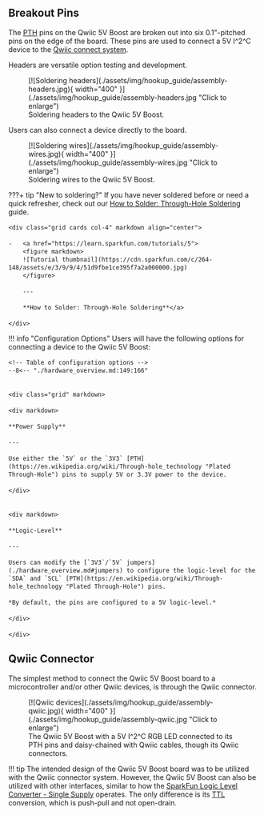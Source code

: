 ## Breakout Pins
The [PTH](https://en.wikipedia.org/wiki/Through-hole_technology "Plated Through Hole") pins on the Qwiic 5V Boost are broken out into six 0.1"-pitched pins on the edge of the board. These pins are used to connect a 5V I^2^C device to the [Qwiic connect system](hardware_overview.md#qwiic-connectors).


<div class="grid" markdown>

<div markdown>

Headers are versatile option testing and development.

<figure markdown>
[![Soldering headers](./assets/img/hookup_guide/assembly-headers.jpg){ width="400" }](./assets/img/hookup_guide/assembly-headers.jpg "Click to enlarge")
<figcaption markdown>Soldering headers to the Qwiic 5V Boost.</figcaption>
</figure>

</div>


<div markdown>

Users can also connect a device directly to the board.

<figure markdown>
[![Soldering wires](./assets/img/hookup_guide/assembly-wires.jpg){ width="400" }](./assets/img/hookup_guide/assembly-wires.jpg "Click to enlarge")
<figcaption markdown>Soldering wires to the Qwiic 5V Boost.</figcaption>
</figure>

</div>

</div>


???+ tip "New to soldering?"
	If you have never soldered before or need a quick refresher, check out our [How to Solder: Through-Hole Soldering](https://learn.sparkfun.com/tutorials/how-to-solder-through-hole-soldering) guide.

	<div class="grid cards col-4" markdown align="center">

	-   <a href="https://learn.sparkfun.com/tutorials/5">
		<figure markdown>
		![Tutorial thumbnail](https://cdn.sparkfun.com/c/264-148/assets/e/3/9/9/4/51d9fbe1ce395f7a2a000000.jpg)
		</figure>

		---
		
		**How to Solder: Through-Hole Soldering**</a>

	</div>


!!! info "Configuration Options"
	Users will have the following options for connecting a device to the Qwiic 5V Boost:

	<!-- Table of configuration options -->
	--8<-- "./hardware_overview.md:149:166"


	<div class="grid" markdown>

	<div markdown>

	**Power Supply**

	---

	Use either the `5V` or the `3V3` [PTH](https://en.wikipedia.org/wiki/Through-hole_technology "Plated Through-Hole") pins to supply 5V or 3.3V power to the device.

	</div>


	<div markdown>

	**Logic-Level**

	---

	Users can modify the [`3V3`/`5V` jumpers](./hardware_overview.md#jumpers) to configure the logic-level for the `SDA` and `SCL` [PTH](https://en.wikipedia.org/wiki/Through-hole_technology "Plated Through-Hole") pins.

	*By default, the pins are configured to a 5V logic-level.*

	</div>

	</div>



## Qwiic Connector
The simplest method to connect the Qwiic 5V Boost board to a microcontroller and/or other Qwiic devices, is through the Qwiic connector.

<figure markdown>
[![Qwiic devices](./assets/img/hookup_guide/assembly-qwiic.jpg){ width="400" }](./assets/img/hookup_guide/assembly-qwiic.jpg "Click to enlarge")
<figcaption markdown>The Qwiic 5V Boost with a 5V I^2^C RGB LED connected to its PTH pins and daisy-chained with Qwiic cables, though its Qwiic connectors.</figcaption>
</figure>


!!! tip
	The intended design of the Qwiic 5V Boost board was to be utilized with the Qwiic connector system. However, the Qwiic 5V Boost can also be utilized with other interfaces, similar to how the [SparkFun Logic Level Converter - Single Supply](https://www.sparkfun.com/sparkfun-logic-level-converter-single-supply.html) operates. The only difference is its [TTL](https://en.wikipedia.org/wiki/Transistor%E2%80%93transistor_logic "Transistor–Transistor Logic") conversion, which is push-pull and not open-drain.
